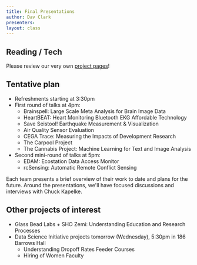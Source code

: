 ```yaml
---
title: Final Presentations
author: Dav Clark
presenters:
layout: class
---
```


## Reading / Tech

Please review our very own [project pages](/projects.html)!

## Tentative plan

- Refreshments starting at 3:30pm
- First round of talks at 4pm:
  - Brainspell: Large Scale Meta Analysis for Brain Image Data
  - HeartBEAT: Heart Monitoring Bluetooth EKG Affordable Technology
  - Save Seistool! Earthquake Measurement & Visualization
  - Air Quality Sensor Evaluation
  - CEGA Trace: Measuring the Impacts of Development Research
  - The Carpool Project
  - The Cannabis Project: Machine Learning for Text and Image Analysis
- Second mini-round of talks at 5pm:
  - EDAM: Ecostation Data Access Monitor
  - rcSensing: Automatic Remote Conflict Sensing

Each team presents a brief overview of their work to date and plans for the
future. Around the presentations, we'll have focused discussions and interviews
with Chuck Kapelke.

## Other projects of interest


- Glass Bead Labs + SHO Zemi: Understanding Education and Research Processes
- Data Science Initiative projects tomorrow (Wednesday), 5:30pm in 186 Barrows
  Hall
  - Understanding Dropoff Rates Feeder Courses
  - Hiring of Women Faculty
